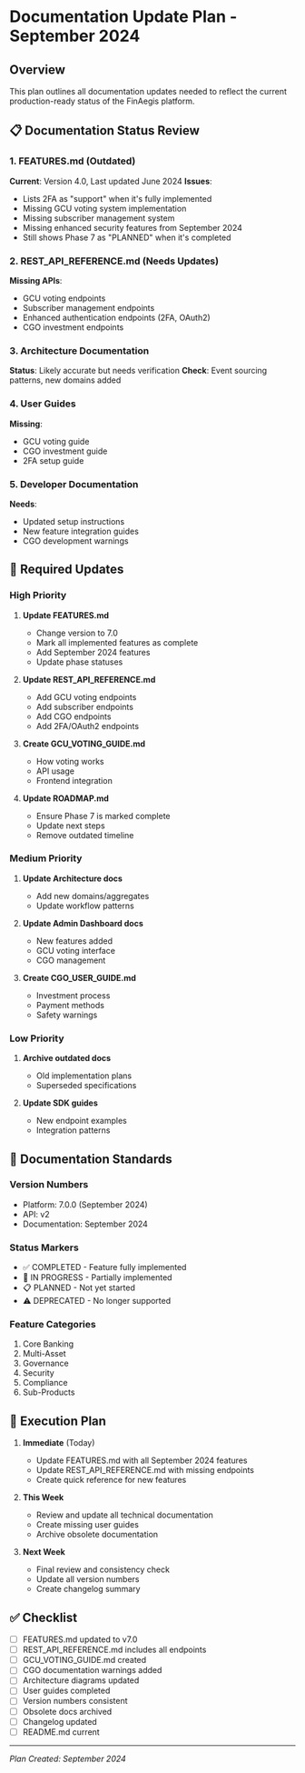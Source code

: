 # Documentation Update Plan - September 2024

## Overview
This plan outlines all documentation updates needed to reflect the current production-ready status of the FinAegis platform.

## 📋 Documentation Status Review

### 1. FEATURES.md (Outdated)
**Current**: Version 4.0, Last updated June 2024
**Issues**:
- Lists 2FA as "support" when it's fully implemented
- Missing GCU voting system implementation
- Missing subscriber management system
- Missing enhanced security features from September 2024
- Still shows Phase 7 as "PLANNED" when it's completed

### 2. REST_API_REFERENCE.md (Needs Updates)
**Missing APIs**:
- GCU voting endpoints
- Subscriber management endpoints
- Enhanced authentication endpoints (2FA, OAuth2)
- CGO investment endpoints

### 3. Architecture Documentation
**Status**: Likely accurate but needs verification
**Check**: Event sourcing patterns, new domains added

### 4. User Guides
**Missing**:
- GCU voting guide
- CGO investment guide
- 2FA setup guide

### 5. Developer Documentation
**Needs**:
- Updated setup instructions
- New feature integration guides
- CGO development warnings

## 🔄 Required Updates

### High Priority
1. **Update FEATURES.md**
   - Change version to 7.0
   - Mark all implemented features as complete
   - Add September 2024 features
   - Update phase statuses

2. **Update REST_API_REFERENCE.md**
   - Add GCU voting endpoints
   - Add subscriber endpoints
   - Add CGO endpoints
   - Add 2FA/OAuth2 endpoints

3. **Create GCU_VOTING_GUIDE.md**
   - How voting works
   - API usage
   - Frontend integration

4. **Update ROADMAP.md**
   - Ensure Phase 7 is marked complete
   - Update next steps
   - Remove outdated timeline

### Medium Priority
1. **Update Architecture docs**
   - Add new domains/aggregates
   - Update workflow patterns

2. **Update Admin Dashboard docs**
   - New features added
   - GCU voting interface
   - CGO management

3. **Create CGO_USER_GUIDE.md**
   - Investment process
   - Payment methods
   - Safety warnings

### Low Priority
1. **Archive outdated docs**
   - Old implementation plans
   - Superseded specifications

2. **Update SDK guides**
   - New endpoint examples
   - Integration patterns

## 📝 Documentation Standards

### Version Numbers
- Platform: 7.0.0 (September 2024)
- API: v2
- Documentation: September 2024

### Status Markers
- ✅ COMPLETED - Feature fully implemented
- 🚧 IN PROGRESS - Partially implemented
- 📋 PLANNED - Not yet started
- ⚠️ DEPRECATED - No longer supported

### Feature Categories
1. Core Banking
2. Multi-Asset
3. Governance
4. Security
5. Compliance
6. Sub-Products

## 🎯 Execution Plan

1. **Immediate** (Today)
   - Update FEATURES.md with all September 2024 features
   - Update REST_API_REFERENCE.md with missing endpoints
   - Create quick reference for new features

2. **This Week**
   - Review and update all technical documentation
   - Create missing user guides
   - Archive obsolete documentation

3. **Next Week**
   - Final review and consistency check
   - Update all version numbers
   - Create changelog summary

## ✅ Checklist

- [ ] FEATURES.md updated to v7.0
- [ ] REST_API_REFERENCE.md includes all endpoints
- [ ] GCU_VOTING_GUIDE.md created
- [ ] CGO documentation warnings added
- [ ] Architecture diagrams updated
- [ ] User guides completed
- [ ] Version numbers consistent
- [ ] Obsolete docs archived
- [ ] Changelog updated
- [ ] README.md current

---
*Plan Created: September 2024*